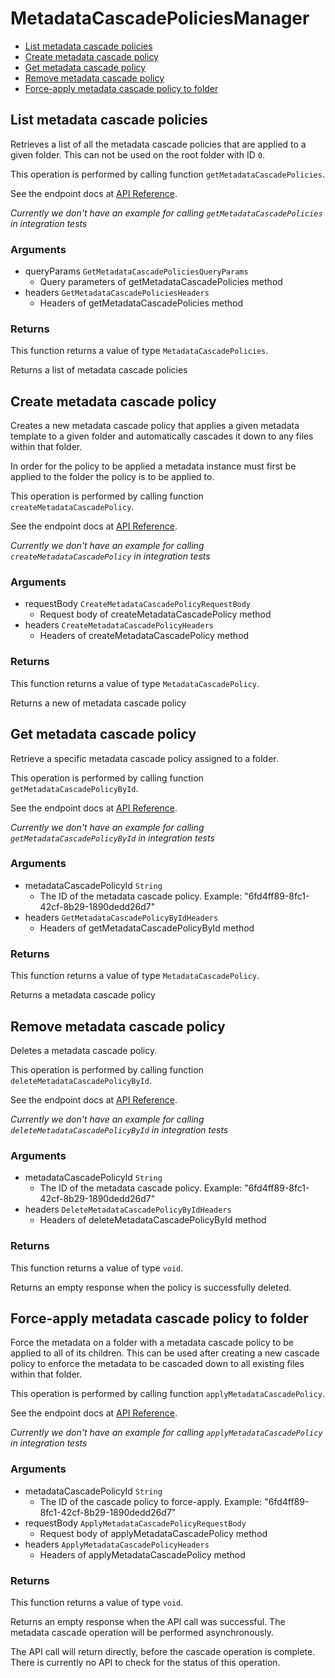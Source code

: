 # MetadataCascadePoliciesManager


- [List metadata cascade policies](#list-metadata-cascade-policies)
- [Create metadata cascade policy](#create-metadata-cascade-policy)
- [Get metadata cascade policy](#get-metadata-cascade-policy)
- [Remove metadata cascade policy](#remove-metadata-cascade-policy)
- [Force-apply metadata cascade policy to folder](#force-apply-metadata-cascade-policy-to-folder)

## List metadata cascade policies

Retrieves a list of all the metadata cascade policies
that are applied to a given folder. This can not be used on the root
folder with ID `0`.

This operation is performed by calling function `getMetadataCascadePolicies`.

See the endpoint docs at
[API Reference](https://developer.box.com/reference/get-metadata-cascade-policies/).

*Currently we don't have an example for calling `getMetadataCascadePolicies` in integration tests*

### Arguments

- queryParams `GetMetadataCascadePoliciesQueryParams`
  - Query parameters of getMetadataCascadePolicies method
- headers `GetMetadataCascadePoliciesHeaders`
  - Headers of getMetadataCascadePolicies method


### Returns

This function returns a value of type `MetadataCascadePolicies`.

Returns a list of metadata cascade policies


## Create metadata cascade policy

Creates a new metadata cascade policy that applies a given
metadata template to a given folder and automatically
cascades it down to any files within that folder.

In order for the policy to be applied a metadata instance must first
be applied to the folder the policy is to be applied to.

This operation is performed by calling function `createMetadataCascadePolicy`.

See the endpoint docs at
[API Reference](https://developer.box.com/reference/post-metadata-cascade-policies/).

*Currently we don't have an example for calling `createMetadataCascadePolicy` in integration tests*

### Arguments

- requestBody `CreateMetadataCascadePolicyRequestBody`
  - Request body of createMetadataCascadePolicy method
- headers `CreateMetadataCascadePolicyHeaders`
  - Headers of createMetadataCascadePolicy method


### Returns

This function returns a value of type `MetadataCascadePolicy`.

Returns a new of metadata cascade policy


## Get metadata cascade policy

Retrieve a specific metadata cascade policy assigned to a folder.

This operation is performed by calling function `getMetadataCascadePolicyById`.

See the endpoint docs at
[API Reference](https://developer.box.com/reference/get-metadata-cascade-policies-id/).

*Currently we don't have an example for calling `getMetadataCascadePolicyById` in integration tests*

### Arguments

- metadataCascadePolicyId `String`
  - The ID of the metadata cascade policy. Example: "6fd4ff89-8fc1-42cf-8b29-1890dedd26d7"
- headers `GetMetadataCascadePolicyByIdHeaders`
  - Headers of getMetadataCascadePolicyById method


### Returns

This function returns a value of type `MetadataCascadePolicy`.

Returns a metadata cascade policy


## Remove metadata cascade policy

Deletes a metadata cascade policy.

This operation is performed by calling function `deleteMetadataCascadePolicyById`.

See the endpoint docs at
[API Reference](https://developer.box.com/reference/delete-metadata-cascade-policies-id/).

*Currently we don't have an example for calling `deleteMetadataCascadePolicyById` in integration tests*

### Arguments

- metadataCascadePolicyId `String`
  - The ID of the metadata cascade policy. Example: "6fd4ff89-8fc1-42cf-8b29-1890dedd26d7"
- headers `DeleteMetadataCascadePolicyByIdHeaders`
  - Headers of deleteMetadataCascadePolicyById method


### Returns

This function returns a value of type `void`.

Returns an empty response when the policy
is successfully deleted.


## Force-apply metadata cascade policy to folder

Force the metadata on a folder with a metadata cascade policy to be applied to
all of its children. This can be used after creating a new cascade policy to
enforce the metadata to be cascaded down to all existing files within that
folder.

This operation is performed by calling function `applyMetadataCascadePolicy`.

See the endpoint docs at
[API Reference](https://developer.box.com/reference/post-metadata-cascade-policies-id-apply/).

*Currently we don't have an example for calling `applyMetadataCascadePolicy` in integration tests*

### Arguments

- metadataCascadePolicyId `String`
  - The ID of the cascade policy to force-apply. Example: "6fd4ff89-8fc1-42cf-8b29-1890dedd26d7"
- requestBody `ApplyMetadataCascadePolicyRequestBody`
  - Request body of applyMetadataCascadePolicy method
- headers `ApplyMetadataCascadePolicyHeaders`
  - Headers of applyMetadataCascadePolicy method


### Returns

This function returns a value of type `void`.

Returns an empty response when the API call was successful. The metadata
cascade operation will be performed asynchronously.

The API call will return directly, before the cascade operation
is complete. There is currently no API to check for the status of this
operation.


